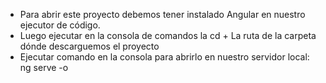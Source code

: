 - Para abrir este proyecto debemos tener instalado Angular en nuestro ejecutor de código.
- Luego ejecutar en la consola de comandos la cd + La ruta de la carpeta dónde descarguemos el proyecto
- Ejecutar comando en la consola para abrirlo en nuestro servidor local: ng serve -o
